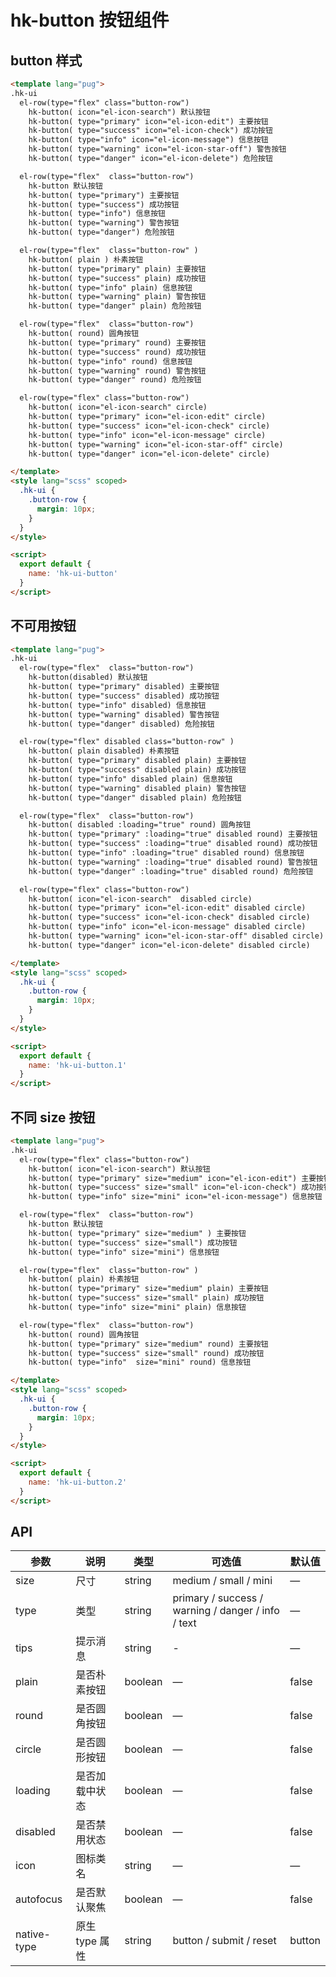 # hk-button 按钮组件

## button 样式

<template>
  <hk-ui-button/>
</template>

```html
<template lang="pug">
.hk-ui
  el-row(type="flex" class="button-row")
    hk-button( icon="el-icon-search") 默认按钮
    hk-button( type="primary" icon="el-icon-edit") 主要按钮
    hk-button( type="success" icon="el-icon-check") 成功按钮
    hk-button( type="info" icon="el-icon-message") 信息按钮
    hk-button( type="warning" icon="el-icon-star-off") 警告按钮
    hk-button( type="danger" icon="el-icon-delete") 危险按钮

  el-row(type="flex"  class="button-row")
    hk-button 默认按钮
    hk-button( type="primary") 主要按钮
    hk-button( type="success") 成功按钮
    hk-button( type="info") 信息按钮
    hk-button( type="warning") 警告按钮
    hk-button( type="danger") 危险按钮

  el-row(type="flex"  class="button-row" )
    hk-button( plain ) 朴素按钮
    hk-button( type="primary" plain) 主要按钮
    hk-button( type="success" plain) 成功按钮
    hk-button( type="info" plain) 信息按钮
    hk-button( type="warning" plain) 警告按钮
    hk-button( type="danger" plain) 危险按钮

  el-row(type="flex"  class="button-row")
    hk-button( round) 圆角按钮
    hk-button( type="primary" round) 主要按钮
    hk-button( type="success" round) 成功按钮
    hk-button( type="info" round) 信息按钮
    hk-button( type="warning" round) 警告按钮
    hk-button( type="danger" round) 危险按钮

  el-row(type="flex" class="button-row")
    hk-button( icon="el-icon-search" circle)
    hk-button( type="primary" icon="el-icon-edit" circle)
    hk-button( type="success" icon="el-icon-check" circle)
    hk-button( type="info" icon="el-icon-message" circle)
    hk-button( type="warning" icon="el-icon-star-off" circle)
    hk-button( type="danger" icon="el-icon-delete" circle)

</template>
<style lang="scss" scoped>
  .hk-ui {
    .button-row {
      margin: 10px;
    }
  }
</style>

<script>
  export default {
    name: 'hk-ui-button'
  }
</script>
```

## 不可用按钮

<template>
  <hk-ui-button.1/>
</template>

```html
<template lang="pug">
.hk-ui
  el-row(type="flex"  class="button-row")
    hk-button(disabled) 默认按钮
    hk-button( type="primary" disabled) 主要按钮
    hk-button( type="success" disabled) 成功按钮
    hk-button( type="info" disabled) 信息按钮
    hk-button( type="warning" disabled) 警告按钮
    hk-button( type="danger" disabled) 危险按钮

  el-row(type="flex" disabled class="button-row" )
    hk-button( plain disabled) 朴素按钮
    hk-button( type="primary" disabled plain) 主要按钮
    hk-button( type="success" disabled plain) 成功按钮
    hk-button( type="info" disabled plain) 信息按钮
    hk-button( type="warning" disabled plain) 警告按钮
    hk-button( type="danger" disabled plain) 危险按钮

  el-row(type="flex"  class="button-row")
    hk-button( disabled :loading="true" round) 圆角按钮
    hk-button( type="primary" :loading="true" disabled round) 主要按钮
    hk-button( type="success" :loading="true" disabled round) 成功按钮
    hk-button( type="info" :loading="true" disabled round) 信息按钮
    hk-button( type="warning" :loading="true" disabled round) 警告按钮
    hk-button( type="danger" :loading="true" disabled round) 危险按钮

  el-row(type="flex" class="button-row")
    hk-button( icon="el-icon-search"  disabled circle)
    hk-button( type="primary" icon="el-icon-edit" disabled circle)
    hk-button( type="success" icon="el-icon-check" disabled circle)
    hk-button( type="info" icon="el-icon-message" disabled circle)
    hk-button( type="warning" icon="el-icon-star-off" disabled circle)
    hk-button( type="danger" icon="el-icon-delete" disabled circle)

</template>
<style lang="scss" scoped>
  .hk-ui {
    .button-row {
      margin: 10px;
    }
  }
</style>

<script>
  export default {
    name: 'hk-ui-button.1'
  }
</script>
```

## 不同 size 按钮

<template>
  <hk-ui-button.2 />
</template>

```html
<template lang="pug">
.hk-ui
  el-row(type="flex" class="button-row")
    hk-button( icon="el-icon-search") 默认按钮
    hk-button( type="primary" size="medium" icon="el-icon-edit") 主要按钮
    hk-button( type="success" size="small" icon="el-icon-check") 成功按钮
    hk-button( type="info" size="mini" icon="el-icon-message") 信息按钮

  el-row(type="flex"  class="button-row")
    hk-button 默认按钮
    hk-button( type="primary" size="medium" ) 主要按钮
    hk-button( type="success" size="small") 成功按钮
    hk-button( type="info" size="mini") 信息按钮

  el-row(type="flex"  class="button-row" )
    hk-button( plain) 朴素按钮
    hk-button( type="primary" size="medium" plain) 主要按钮
    hk-button( type="success" size="small" plain) 成功按钮
    hk-button( type="info" size="mini" plain) 信息按钮

  el-row(type="flex"  class="button-row")
    hk-button( round) 圆角按钮
    hk-button( type="primary" size="medium" round) 主要按钮
    hk-button( type="success" size="small" round) 成功按钮
    hk-button( type="info"  size="mini" round) 信息按钮

</template>
<style lang="scss" scoped>
  .hk-ui {
    .button-row {
      margin: 10px;
    }
  }
</style>

<script>
  export default {
    name: 'hk-ui-button.2'
  }
</script>
```

## API

| 参数        | 说明           | 类型    | 可选值                                             | 默认值 |
| ----------- | -------------- | ------- | -------------------------------------------------- | ------ |
| size        | 尺寸           | string  | medium / small / mini                              | —      |
| type        | 类型           | string  | primary / success / warning / danger / info / text | —      |
| tips        | 提示消息       | string  | -                                                  | —      |
| plain       | 是否朴素按钮   | boolean | —                                                  | false  |
| round       | 是否圆角按钮   | boolean | —                                                  | false  |
| circle      | 是否圆形按钮   | boolean | —                                                  | false  |
| loading     | 是否加载中状态 | boolean | —                                                  | false  |
| disabled    | 是否禁用状态   | boolean | —                                                  | false  |
| icon        | 图标类名       | string  | —                                                  | —      |
| autofocus   | 是否默认聚焦   | boolean | —                                                  | false  |
| native-type | 原生 type 属性 | string  | button / submit / reset                            | button |
